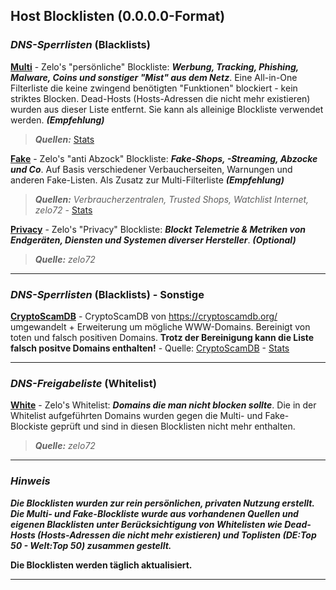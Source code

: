 ## Host Blocklisten (0.0.0.0-Format)

### ***DNS-Sperrlisten*** (Blacklists)

[**Multi**](https://raw.githubusercontent.com/Zelo72/hosts/main/multi.txt) - Zelo's "persönliche" Blockliste: ***Werbung, Tracking, Phishing, Malware, Coins und sonstiger "Mist" aus dem Netz***. Eine All-in-One Filterliste die keine zwingend benötigten "Funktionen" blockiert - kein striktes Blocken. Dead-Hosts (Hosts-Adressen die nicht mehr existieren) wurden aus dieser Liste entfernt. Sie kann als alleinige Blockliste verwendet werden. ***(Empfehlung)***  

> ***Quellen:*** [Stats](https://github.com/Zelo72/hosts/blob/main/multi.stats)

[**Fake**](https://raw.githubusercontent.com/Zelo72/hosts/main/fake.txt) - Zelo's "anti Abzock" Blockliste: ***Fake-Shops, -Streaming, Abzocke und Co***. Auf Basis verschiedener Verbaucherseiten, Warnungen und anderen Fake-Listen. Als Zusatz zur Multi-Filterliste ***(Empfehlung)***  

> ***Quellen:*** *Verbraucherzentralen, Trusted Shops, Watchlist Internet, zelo72* - [Stats](https://github.com/Zelo72/hosts/blob/main/fake.stats)

[**Privacy**](https://raw.githubusercontent.com/Zelo72/hosts/main/privacy.txt) - Zelo's "Privacy" Blockliste: ***Blockt Telemetrie & Metriken von Endgeräten, Diensten und Systemen diverser Hersteller***. ***(Optional)***  

> ***Quelle:*** *zelo72*

---

### ***DNS-Sperrlisten*** (Blacklists) - Sonstige

[**CryptoScamDB**](https://raw.githubusercontent.com/Zelo72/hosts/main/cryptoscamdb.txt) - CryptoScamDB von https://cryptoscamdb.org/ umgewandelt + Erweiterung um mögliche WWW-Domains. Bereinigt von toten und falsch positiven Domains. **Trotz der Bereinigung kann die Liste falsch positve Domains enthalten!** - Quelle: [CryptoScamDB](https://api.cryptoscamdb.org/v1/blacklist) - [Stats](https://github.com/Zelo72/hosts/blob/main/cryptoscamdb.stats)

---

### ***DNS-Freigabeliste*** (Whitelist)

[**White**](https://raw.githubusercontent.com/Zelo72/hosts/main/white.list) - Zelo's Whitelist: ***Domains die man nicht blocken sollte***. Die in der Whitelist aufgeführten Domains wurden gegen die Multi- und Fake-Blockiste geprüft und sind in diesen Blocklisten nicht mehr enthalten.

> ***Quelle:*** *zelo72*

---

### ***Hinweis***

***Die Blocklisten wurden zur rein persönlichen, privaten Nutzung erstellt. Die Multi- und Fake-Blockliste wurde aus vorhandenen Quellen und eigenen Blacklisten unter Berücksichtigung von Whitelisten wie Dead-Hosts (Hosts-Adressen die nicht mehr existieren) und Toplisten (DE:Top 50 - Welt:Top 50) zusammen gestellt.***

**Die Blocklisten werden täglich aktualisiert.**

---
